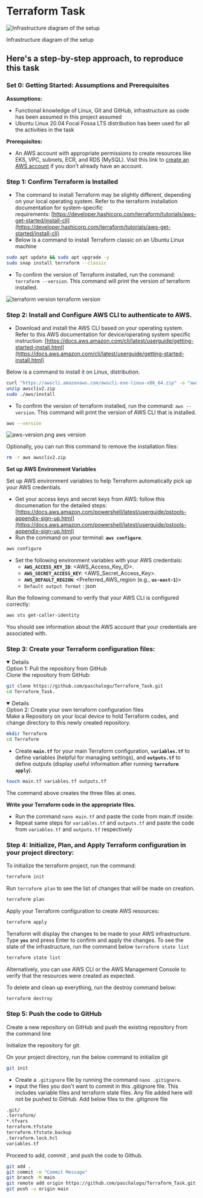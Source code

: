 # Terraform Task

![Infrastructure diagram of the setup](./assets/infra.png)

Infrastructure diagram of the setup

## Here's a step-by-step approach, to reproduce this task

### Set 0: Getting Started: Assumptions and Prerequisites

**Assumptions:**

- Functional knowledge of Linux, Git and GitHub, infrastructure as code has been assumed in this project assumed
- Ubuntu Linux 20.04 Focal Fossa LTS distribution has been used for all the activities in the task

**Prerequisites:**

- An AWS account with appropriate permissions to create resources like EKS, VPC, subnets, ECR, and RDS (MySQL). Visit this link to [create an AWS account](https://docs.aws.amazon.com/accounts/latest/reference/manage-acct-creating.html) if you don't already have an account.

### Step 1: Confirm Terraform is Installed

- The command to install Terraform may be slightly different, depending on your local operating system. Refer to the terraform installation documentation for system-specific requirements: [https://developer.hashicorp.com/terraform/tutorials/aws-get-started/install-cli](https://developer.hashicorp.com/terraform/tutorials/aws-get-started/install-cli)
- Below is a command to install Terraform classic on an Ubuntu Linux machine

```bash
sudo apt update && sudo apt upgrade -y
sudo snap install terraform --classic
```

- To confirm the version of Terraform installed, run the command: `terraform --version`. This command will print the version of terraform installed.

![terraform version](./assets/terraform_version.png)
terraform version

### Step 2: Install and Configure AWS CLI to authenticate to AWS.

- Download and install the AWS CLI based on your operating system. Refer to this AWS documentation for device/operating system specific instruction: [https://docs.aws.amazon.com/cli/latest/userguide/getting-started-install.html](https://docs.aws.amazon.com/cli/latest/userguide/getting-started-install.html)

Below is a command to install it on Linux, distribution.

```bash
curl "https://awscli.amazonaws.com/awscli-exe-linux-x86_64.zip" -o "awscliv2.zip"
unzip awscliv2.zip
sudo ./aws/install
```

- To confirm the version of terraform installed, run the command: `aws --version`. This command will print the version of AWS CLI that is installed.

```bash
aws --version
```

![aws-version.png](./assets/aws-version.png)
aws version

Optionally, you can run this command to remove the installation files:

```bash
rm -r aws awscliv2.zip
```

**Set up AWS Environment Variables**

Set up AWS environment variables to help Terraform automatically pick up your AWS credentials.

- Get your access keys and secret keys from AWS: follow this documenation for the detailed steps: [https://docs.aws.amazon.com/powershell/latest/userguide/pstools-appendix-sign-up.html](https://docs.aws.amazon.com/powershell/latest/userguide/pstools-appendix-sign-up.html)
- Run the command on your terminal: **`aws configure`**.

```bash
aws configure
```

- Set the following environment variables with your AWS credentials:
  - **`AWS_ACCESS_KEY_ID`**: <AWS_Access_Key_ID>.
  - **`AWS_SECRET_ACCESS_KEY`**: <AWS_Secret_Access_Key>.
  - **`AWS_DEFAULT_REGION`**: <Preferred_AWS_region (e.g., **`us-east-1`**)>
  - `Default output format` : json

Run the following command to verify that your AWS CLI is configured correctly:

```bash
aws sts get-caller-identity
```

You should see information about the AWS account that your credentials are associated with.

### Step 3: Create your Terraform configuration files:

<details open>
Option 1: Pull the repository from GitHub
<br>
  Clone the repository from GitHub:
  
```bash
git clone https://github.com/paschalogu/Terraform_Task.git
cd Terraform_Task.
```
</details>

<details open>
Option 2: Create your own terraform configuration files
<br>  
Make a Repository on your local device to hold Terraform codes, and change directory to this newly created repository.

```bash
mkdir Terraform
cd Terraform
```

- Create **`main.tf`** for your main Terraform configuration, **`variables.tf`** to define variables (helpful for managing settings), and **`outputs.tf`** to define outputs (display useful information after running **`terraform apply`**).

```bash
touch main.tf variables.tf outputs.tf
```

The command above creates the three files at ones.

**Write your Terraform code in the appropriate files.**
- Run the command `nano main.tf` and paste the code from main.tf inside:
- Repeat same steps for `variables.tf` and `outputs.tf` and paste the code from `variables.tf` and `outputs.tf` respectively
</details>

### Step 4: Initialize, Plan, and Apply Terraform configuration in your project directory:

To initialize the terraform project, run the command:

```bash
terraform init
```

Run `terraform plan` to see the list of changes that will be made on creation.

```bash
terraform plan
```

Apply your Terraform configuration to create AWS resources:

```bash
terraform apply
```

Terraform will display the changes to be made to your AWS infrastructure. Type **`yes`** and press Enter to confirm and apply the changes. To see the state of the infrastructure, run the command below `terraform state list`

```bash
terraform state list
```

Alternatively, you can use AWS CLI or the AWS Management Console to verify that the resources were created as expected.

To delete and clean up everything, run the destroy command below:

```bash
terraform destroy
```

### Step 5: Push the code to GitHub

Create a new repository on GitHub and push the existing repository from the command line

Initialize the repository for git.

On your project directory, run the below command to initialize git

```bash
git init
```

- Create a `.gitignore` file by running the command `nano .gitignore`.
- input the files you don't want to commit in this .gitignore file. This includes variable files and terraform state files. Any file added here will not be pushed to GitHub. Add below files to the .gitignore file

```bash
.git/
.terraform/
*.tfvars
terraform.tfstate
terraform.tfstate.backup
.terraform.lock.hcl
variables.tf
```

Proceed to add, commit , and push the code to Github.

```bash
git add .
git commit -m "Commit Message"
git branch -M main
git remote add origin https://github.com/paschalogu/Terraform_Task.git
git push -u origin main
```
